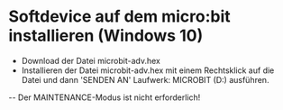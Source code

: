 # Softdevice auf dem micro:bit installieren (Windows 10)

* Download der Datei microbit-adv.hex
* Installieren der Datei microbit-adv.hex mit einem Rechtsklick auf die Datei und dann 'SENDEN AN' Laufwerk: MICROBIT (D:) ausführen.

-- Der MAINTENANCE-Modus ist nicht erforderlich!
